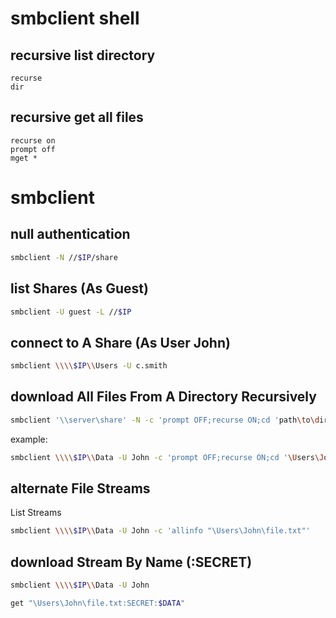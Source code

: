 # smbclient shell
## recursive list directory
```
recurse
dir
```

## recursive get all files
```
recurse on
prompt off
mget *
```

# smbclient
## null authentication
```bash
smbclient -N //$IP/share
```

## list Shares (As Guest)
```bash
smbclient -U guest -L //$IP
```

## connect to A Share (As User John)
```bash
smbclient \\\\$IP\\Users -U c.smith
```

## download All Files From A Directory Recursively
```bash
smbclient '\\server\share' -N -c 'prompt OFF;recurse ON;cd 'path\to\directory\';lcd '~/path/to/download/to/';mget *'
```

example:
```bash
smbclient \\\\$IP\\Data -U John -c 'prompt OFF;recurse ON;cd '\Users\John\';lcd '/tmp/John';mget *'
```

## alternate File Streams
List Streams

```bash
smbclient \\\\$IP\\Data -U John -c 'allinfo "\Users\John\file.txt"'
```

## download Stream By Name (:SECRET)
```bash
smbclient \\\\$IP\\Data -U John

get "\Users\John\file.txt:SECRET:$DATA"
```
